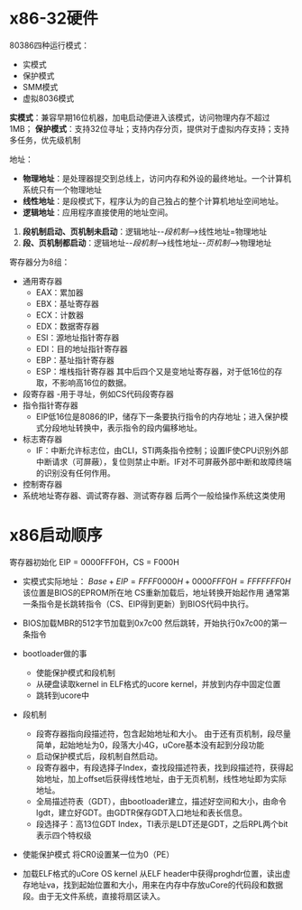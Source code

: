 # x86-32硬件
80386四种运行模式：
- 实模式
- 保护模式
- SMM模式
- 虚拟8036模式

**实模式**：兼容早期16位机器，加电启动便进入该模式，访问物理内存不超过
1MB； 
**保护模式**：支持32位寻址；支持内存分页，提供对于虚拟内存支持；支持多任务，优先级机制

地址：
- **物理地址**：是处理器提交到总线上，访问内存和外设的最终地址。一个计算机系统只有一个物理地址
- **线性地址**：是段模式下，程序认为的自己独占的整个计算机地址空间地址。
- **逻辑地址**：应用程序直接使用的地址空间。

1. **段机制启动、页机制未启动**：逻辑地址--*段机制*-->线性地址=物理地址
1. **段、页机制都启动**：逻辑地址--*段机制*-->线性地址--*页机制*-->物理地址

寄存器分为8组：
- 通用寄存器
	- EAX：累加器
	- EBX：基址寄存器
	- ECX：计数器
 	- EDX：数据寄存器
 	- ESI：源地址指针寄存器
 	- EDI：目的地址指针寄存器
 	- EBP：基址指针寄存器
 	- ESP：堆栈指针寄存器
其中后四个又是变地址寄存器，对于低16位的存取，不影响高16位的数据。
- 段寄存器
	-用于寻址，例如CS代码段寄存器
- 指令指针寄存器
 	- EIP低16位是8086的IP，储存下一条要执行指令的内存地址；进入保护模式分段地址转换中，表示指令的段内偏移地址。
- 标志寄存器
 	- IF：中断允许标志位，由CLI，STI两条指令控制；设置IF使CPU识别外部中断请求（可屏蔽），复位则禁止中断。IF对不可屏蔽外部中断和故障终端的识别没有任何作用。
- 控制寄存器
- 系统地址寄存器、调试寄存器、测试寄存器
后两个一般给操作系统这类使用
# x86启动顺序

寄存器初始化
EIP = 0000FFF0H，CS = F000H

- 实模式实际地址：
  $Base + EIP = FFFF0000H + 0000FFF0H = FFFFFFF0H$ 
  该位置是BIOS的EPROM所在地
  CS重新加载后，地址转换开始起作用
  通常第一条指令是长跳转指令（CS、EIP得到更新）到BIOS代码中执行。

- BIOS加载MBR的512字节加载到0x7c00
  然后跳转，开始执行0x7c00的第一条指令

- bootloader做的事
	- 使能保护模式和段机制
	- 从硬盘读取kernel in ELF格式的ucore kernel，并放到内存中固定位置
	- 跳转到ucore中

- 段机制
	- 段寄存器指向段描述符，包含起始地址和大小。
  由于还有页机制，段尽量简单，起始地址为0，段落大小4G，uCore基本没有起到分段功能
	- 启动保护模式后，段机制自然启动。
	- 段寄存器中，有段选择子Index，查找段描述符表，找到段描述符，获得起始地址，加上offset后获得线性地址，由于无页机制，线性地址即为实际地址。
	- 全局描述符表（GDT），由bootloader建立，描述好空间和大小，由命令lgdt，建立好GDT。由GDTR保存GDT入口地址和表长信息。 
	- 段选择子：高13位GDT Index，TI表示是LDT还是GDT，之后RPL两个bit表示四个特权级

- 使能保护模式 
  将CR0设置某一位为0（PE）

- 加载ELF格式的uCore OS kernel 
  从ELF header中获得proghdr位置，读出虚存地址va，找到起始位置和大小，用来在内存中存放uCore的代码段和数据段。由于无文件系统，直接将扇区读入。
